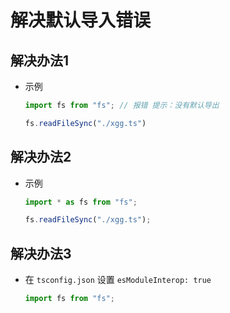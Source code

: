 # 解决默认导入错误

## 解决办法1

  - 示例

    ```javascript
    import fs from "fs"; // 报错 提示：没有默认导出

    fs.readFileSync("./xgg.ts")
    ```

## 解决办法2

  - 示例

    ```typescript
    import * as fs from "fs";

    fs.readFileSync("./xgg.ts");
    ```

## 解决办法3

  - 在 `tsconfig.json` 设置 `esModuleInterop: true`

    ```typescript
    import fs from "fs";
    ```
